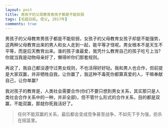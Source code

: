 ```yaml
---
layout: post
title: 男孩子的父母教育男孩子都是不能软弱
tags: [毛姐旧闻, 母父, 2017年]
comments: true
---
```

  
男孩子的父母教育男孩子都是不能软弱，女孩子的父母教育女孩子却是不能强势，这两种父母教育出来的男人和女人走到一起，能平等才怪呢。男女根本不是天生不平等，而是后天教育出来。谁的孩子谁最爱，我凭什么教育自己的孩子吃亏上当? 你就当我是动物母亲好了，懒得听你们那套规则。

再说了，我自己都没遵守过男女规则，不也活得好好哒。我和男人也合作，但前提是大家双赢，并非牺牲自我，让你赢了，我这种不毒死你都算真爱的人，干嘛奉献自己，让你单赢? 
  
我对孩子的教育是，人类社会需要合作(你们不要只想到男女关系，其实那只是人类社会合作关系中的一种，并非全部)，但不管什么形式的合作关系，目的都是双赢，不能双赢，那就你死我活好了。

>任何不能双赢的关系，最后都会变成竞争甚至战争，不如先下手为强，扼杀在摇篮里。  

